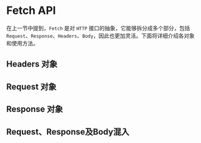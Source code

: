 # Fetch API

在上一节中提到，`Fetch` 是对 `HTTP` 接口的抽象，它能够拆分成多个部分，包括 `Request`、`Response`、`Headers`、`Body`，因此也更加灵活。下面将详细介绍各对象和使用方法。

## Headers 对象


## Request 对象


## Response 对象


## Request、Response及Body混入